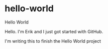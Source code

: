 # hello-world
Hello World

Hello. I'm Erik and I just got started with GitHub.

I'm writing this to finish the Hello World project
